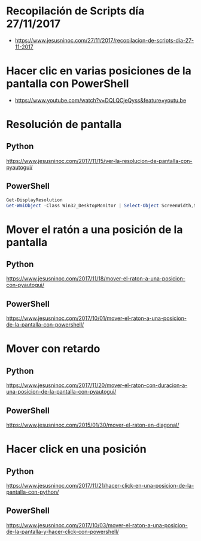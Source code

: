 # Recopilación de Scripts día 27/11/2017

* https://www.jesusninoc.com/27/11/2017/recopilacion-de-scripts-dia-27-11-2017

# Hacer clic en varias posiciones de la pantalla con PowerShell
* https://www.youtube.com/watch?v=DQLQCjeQyss&feature=youtu.be

# Resolución de pantalla
## Python
https://www.jesusninoc.com/2017/11/15/ver-la-resolucion-de-pantalla-con-pyautogui/
## PowerShell
```PowerShell
Get-DisplayResolution
Get-WmiObject -Class Win32_DesktopMonitor | Select-Object ScreenWidth,ScreenHeight
```

# Mover el ratón a una posición de la pantalla
## Python
https://www.jesusninoc.com/2017/11/18/mover-el-raton-a-una-posicion-con-pyautogui/
## PowerShell
https://www.jesusninoc.com/2017/10/01/mover-el-raton-a-una-posicion-de-la-pantalla-con-powershell/

# Mover con retardo
## Python
https://www.jesusninoc.com/2017/11/20/mover-el-raton-con-duracion-a-una-posicion-de-la-pantalla-con-pyautogui/
## PowerShell
https://www.jesusninoc.com/2015/01/30/mover-el-raton-en-diagonal/

# Hacer click en una posición
## Python
https://www.jesusninoc.com/2017/11/21/hacer-click-en-una-posicion-de-la-pantalla-con-python/
## PowerShell
https://www.jesusninoc.com/2017/10/03/mover-el-raton-a-una-posicion-de-la-pantalla-y-hacer-click-con-powershell/
